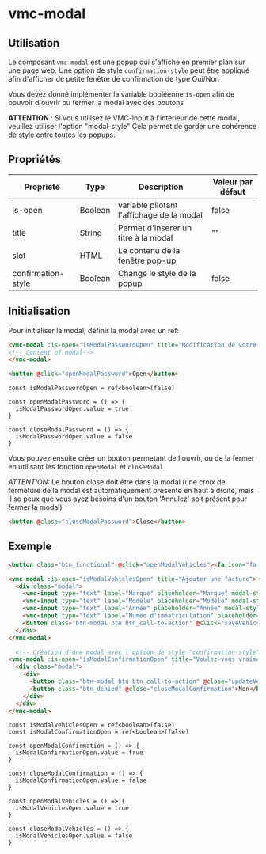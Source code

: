 # vmc-modal

## Utilisation
Le composant `vmc-modal` est une popup qui s'affiche en premier plan sur une page web. Une option de style `confirmation-style` peut être appliqué afin d'afficher de petite fenêtre de confirmation de type Oui/Non

Vous devez donné implémenter la variable booléenne `is-open` afin de pouvoir d'ouvrir ou  fermer la modal avec des boutons

**ATTENTION** : Si vous utilisez le VMC-input à l'interieur de cette modal, veuillez utiliser l'option "modal-style" Cela permet de garder une cohérence de style entre toutes les popups.

## Propriétés
| Propriété | Type | Description | Valeur par défaut |
| --- | --- | --- | --- |
| is-open | Boolean | variable pilotant l'affichage de la modal | false |
| title | String | Permet d'inserer un titre à la modal | "" |
| slot | HTML | Le contenu de la fenêtre pop-up |  |
| confirmation-style | Boolean | Change le style de la popup | false |

## Initialisation

Pour initialiser la modal, définir la modal avec un ref:
```HTML
<vmc-modal :is-open="isModalPasswordOpen" title="Modification de votre mot de passe" @close="closeModalPassword">
<!-- Content of modal-->
</vmc-modal>
```

```HTML
<button @click="openModalPassword">Open</button>
```

```JS
const isModalPasswordOpen = ref<boolean>(false)

const openModalPassword = () => {
  isModalPasswordOpen.value = true
}

const closeModalPassword = () => {
  isModalPasswordOpen.value = false
}
```
Vous pouvez ensuite créer un bouton permetant de l'ouvrir, ou de la fermer en utilisant les fonction `openModal` et `closeModal` 

*ATTENTION:* Le bouton close doit être dans la modal (une croix de fermeture de la modal est automatiquement présente en haut à droite, mais il se peux que vous ayez besoins d'un bouton 'Annulez' soit présent pour fermer la modal) 

```HTML
<button @close="closeModalPassword">Close</button>
```

## Exemple
```HTML
<button class="btn_functional" @click="openModalVehicles"><fa icon="fa-solid fa-plus" class="icon" />Ajoutez un véhicule</button>

<vmc-modal :is-open="isModalVehiclesOpen" title="Ajouter une facture">
  <div class="modal">
    <vmc-input type="text" label="Marque" placeholder="Marque" modal-style />
    <vmc-input type="text" label="Modèle" placeholder="Modèle" modal-style />
    <vmc-input type="text" label="Année" placeholder="Année" modal-style />
    <vmc-input type="text" label="Numéo d'immatriculation" placeholder="AB-123-CD" modal-style />
    <button class="btn-modal btn btn_call-to-action" @click="saveVehicule">Enregistrer</button>
  </div>
</vmc-modal>

  <!-- Création d'une modal avec l'option de style "confirmation-style" -->
<vmc-modal :is-open="isModalConfirmationOpen" title="Voulez-vous vraiment supprimer cette voiture ?" confirmation-style @close="closeModalConfirmation">
  <div class="modal">
    <div>
      <button class="btn-modal btn btn_call-to-action" @close="updateVehicle">Oui</button>
      <button class="btn_denied" @close="closeModalConfirmation">Non</button>
    </div>
  </div>
</vmc-modal>
```

```JS
const isModalVehiclesOpen = ref<boolean>(false)
const isModalConfirmationOpen = ref<boolean>(false)

const openModalConfirmation = () => {
  isModalConfirmationOpen.value = true
}

const closeModalConfirmation = () => {
  isModalConfirmationOpen.value = false
}

const openModalVehicles = () => {
  isModalVehiclesOpen.value = true
}

const closeModalVehicles = () => {
  isModalVehiclesOpen.value = false
}
```


